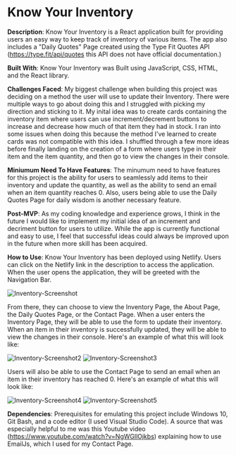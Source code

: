 # Know Your Inventory

**Description**: Know Your Inventory is a React application built for providing users an easy way to keep track of inventory of various items. The app also includes a "Daily Quotes" Page created using the Type Fit Quotes API (https://type.fit/api/quotes this API does not have official documentation.)

**Built With**: Know Your Inventory was Built using JavaScript, CSS, HTML, and the React library.

**Challenges Faced**: My biggest challenge when building this project was deciding on a method the user will use to update their Inventory. There were multiple ways to go about doing this and I struggled with picking my direction and sticking to it. My inital idea was to create cards containing the inventory item where users can use increment/decrement buttons to increase and decrease how much of that item they had in stock. I ran into some issues when doing this because the method I've learned to create cards was not compatible with this idea. I shuffled through a few more ideas before finally landing on the creation of a form where users type in their item and the item quantity, and then go to view the changes in their console.

**Miniumum Need To Have Features**: The minumum need to have features for this project is the ability for users to seamlessly add items to their inventory and update the quantity, as well as the ability to send an email when an item quantity reaches 0. Also, users being able to use the Daily Quotes Page for daily wisdom is another necessary feature.

**Post-MVP**: As my coding knowledge and experience grows, I think in the future I would like to implement my initial idea of an increment and decriment button for users to utilize. While the app is currently functional and easy to use, I feel that successful ideas could always be improved upon in the future when more skill has been acquired.

**How to Use**: Know Your Inventory has been deployed using Netlify. Users can click on the Netlify link in the description to access the application.
When the user opens the application, they will be greeted with the Navigation Bar.

![Inventory-Screenshot](https://user-images.githubusercontent.com/105788615/215204084-6d6027ea-97c3-4403-a1f2-54bef908a8c3.png)

From there, they can choose to view the Inventory Page, the About Page, the Daily Quotes Page, or the Contact Page. When a user enters the Inventory Page, they will be able to use the form to update their inventory. When an item in their inventory is successfully updated, they will be able to view the changes in their console. Here's an example of what this will look like:

![Inventory-Screenshot2](https://user-images.githubusercontent.com/105788615/215204948-65c94b70-e1ec-4354-a6d7-952bb6b94517.png)
![Inventory-Screenshot3](https://user-images.githubusercontent.com/105788615/215205245-c9e09ccf-7a05-4850-9b79-bd444ceaa8b0.png)

Users will also be able to use the Contact Page to send an email when an item in their inventory has reached 0. Here's an example of what this will look like:

![Inventory-Screenshot4](https://user-images.githubusercontent.com/105788615/215205608-ecae1e7b-0f09-47c9-9955-cbc856612395.png)
![Inventory-Screenshot5](https://user-images.githubusercontent.com/105788615/215208216-63bc625f-152f-4301-8ee6-d95fdab38ffc.png)

**Dependencies**: Prerequisites for emulating this project include Windows 10, Git Bash, and a code editor (I used Visual Studio Code). A source that was especially helpful to me was this Youtube video (https://www.youtube.com/watch?v=NgWGllOjkbs) explaining how to use EmailJs, which I used for my Contact Page.
